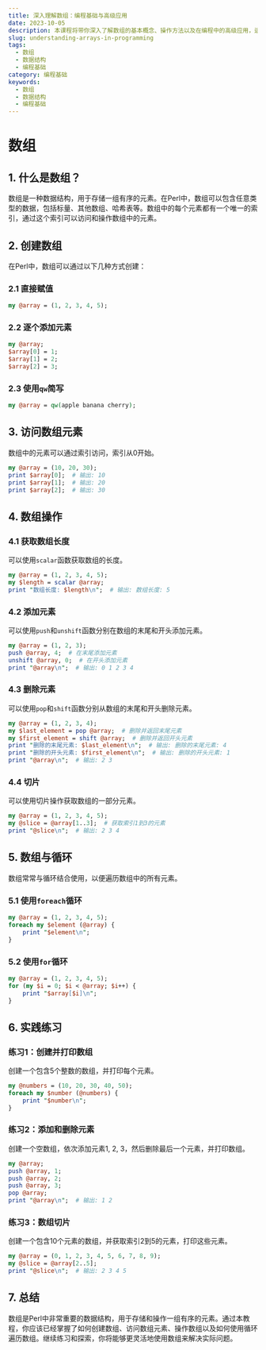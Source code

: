 ```yaml
---
title: 深入理解数组：编程基础与高级应用
date: 2023-10-05
description: 本课程将带你深入了解数组的基本概念、操作方法以及在编程中的高级应用，适合初学者和有一定基础的开发者。
slug: understanding-arrays-in-programming
tags:
  - 数组
  - 数据结构
  - 编程基础
category: 编程基础
keywords:
  - 数组
  - 数据结构
  - 编程基础
---
```


# 数组

## 1. 什么是数组？

数组是一种数据结构，用于存储一组有序的元素。在Perl中，数组可以包含任意类型的数据，包括标量、其他数组、哈希表等。数组中的每个元素都有一个唯一的索引，通过这个索引可以访问和操作数组中的元素。

## 2. 创建数组

在Perl中，数组可以通过以下几种方式创建：

### 2.1 直接赋值

```perl
my @array = (1, 2, 3, 4, 5);
```

### 2.2 逐个添加元素

```perl
my @array;
$array[0] = 1;
$array[1] = 2;
$array[2] = 3;
```

### 2.3 使用`qw`简写

```perl
my @array = qw(apple banana cherry);
```

## 3. 访问数组元素

数组中的元素可以通过索引访问，索引从0开始。

```perl
my @array = (10, 20, 30);
print $array[0];  # 输出: 10
print $array[1];  # 输出: 20
print $array[2];  # 输出: 30
```

## 4. 数组操作

### 4.1 获取数组长度

可以使用`scalar`函数获取数组的长度。

```perl
my @array = (1, 2, 3, 4, 5);
my $length = scalar @array;
print "数组长度: $length\n";  # 输出: 数组长度: 5
```

### 4.2 添加元素

可以使用`push`和`unshift`函数分别在数组的末尾和开头添加元素。

```perl
my @array = (1, 2, 3);
push @array, 4;  # 在末尾添加元素
unshift @array, 0;  # 在开头添加元素
print "@array\n";  # 输出: 0 1 2 3 4
```

### 4.3 删除元素

可以使用`pop`和`shift`函数分别从数组的末尾和开头删除元素。

```perl
my @array = (1, 2, 3, 4);
my $last_element = pop @array;  # 删除并返回末尾元素
my $first_element = shift @array;  # 删除并返回开头元素
print "删除的末尾元素: $last_element\n";  # 输出: 删除的末尾元素: 4
print "删除的开头元素: $first_element\n";  # 输出: 删除的开头元素: 1
print "@array\n";  # 输出: 2 3
```

### 4.4 切片

可以使用切片操作获取数组的一部分元素。

```perl
my @array = (1, 2, 3, 4, 5);
my @slice = @array[1..3];  # 获取索引1到3的元素
print "@slice\n";  # 输出: 2 3 4
```

## 5. 数组与循环

数组常常与循环结合使用，以便遍历数组中的所有元素。

### 5.1 使用`foreach`循环

```perl
my @array = (1, 2, 3, 4, 5);
foreach my $element (@array) {
    print "$element\n";
}
```

### 5.2 使用`for`循环

```perl
my @array = (1, 2, 3, 4, 5);
for (my $i = 0; $i < @array; $i++) {
    print "$array[$i]\n";
}
```

## 6. 实践练习

### 练习1：创建并打印数组

创建一个包含5个整数的数组，并打印每个元素。

```perl
my @numbers = (10, 20, 30, 40, 50);
foreach my $number (@numbers) {
    print "$number\n";
}
```

### 练习2：添加和删除元素

创建一个空数组，依次添加元素1, 2, 3，然后删除最后一个元素，并打印数组。

```perl
my @array;
push @array, 1;
push @array, 2;
push @array, 3;
pop @array;
print "@array\n";  # 输出: 1 2
```

### 练习3：数组切片

创建一个包含10个元素的数组，并获取索引2到5的元素，打印这些元素。

```perl
my @array = (0, 1, 2, 3, 4, 5, 6, 7, 8, 9);
my @slice = @array[2..5];
print "@slice\n";  # 输出: 2 3 4 5
```

## 7. 总结

数组是Perl中非常重要的数据结构，用于存储和操作一组有序的元素。通过本教程，你应该已经掌握了如何创建数组、访问数组元素、操作数组以及如何使用循环遍历数组。继续练习和探索，你将能够更灵活地使用数组来解决实际问题。